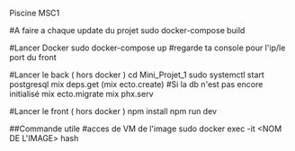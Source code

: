 Piscine MSC1




#A faire a chaque update du projet 
sudo docker-compose build 

#Lancer Docker 
sudo docker-compose up
#regarde ta console pour l'ip/le port du front

#Lancer le back ( hors docker )
cd Mini_Projet_1
sudo systemctl start postgresql
mix deps.get
(mix ecto.create) #Si la db n'est pas encore initialisé 
mix ecto.migrate
mix phx.serv

#Lancer le front ( hors docker )
npm install
npm run dev 

##Commande utile
#acces de VM de l'image
sudo docker exec -it <NOM DE L'IMAGE> hash 
